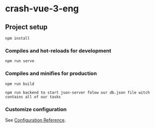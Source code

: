 # crash-vue-3-eng

## Project setup
```
npm install
```

### Compiles and hot-reloads for development
```
npm run serve
```

### Compiles and minifies for production
```
npm run build
```

```
npm run backend to start json-server folow our db.json file witch contains all of our tasks
```

### Customize configuration
See [Configuration Reference](https://cli.vuejs.org/config/).
